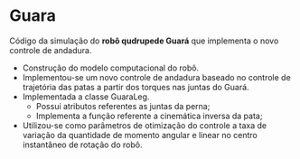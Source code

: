 # Guara

Código da simulação do **robô qudrupede Guará** que implementa o novo controle de andadura.
  - Construção do modelo computacional do robô.
  - Implementou-se um novo controle de andadura baseado no controle de trajetória das patas a partir dos torques nas juntas do Guará.
  - Implementada a classe GuaraLeg.
    - Possui atributos referentes as juntas da perna;
    - Implementa a função referente a cinemática inversa da pata;
  - Utilizou-se como parâmetros de otimização do controle a taxa de variação da quantidade de momento angular e linear no centro instantâneo de rotação do robô.
